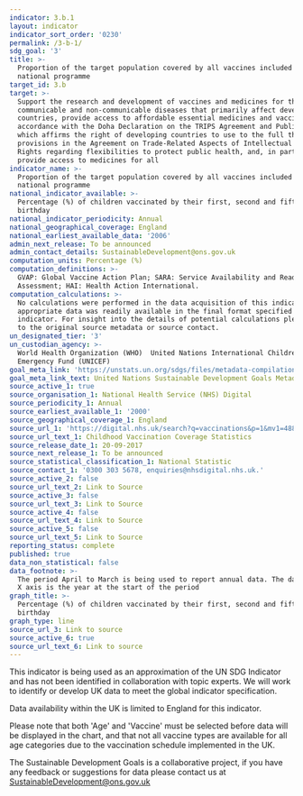```yaml
---
indicator: 3.b.1
layout: indicator
indicator_sort_order: '0230'
permalink: /3-b-1/
sdg_goal: '3'
title: >-
  Proportion of the target population covered by all vaccines included in their
  national programme
target_id: 3.b
target: >-
  Support the research and development of vaccines and medicines for the
  communicable and non-communicable diseases that primarily affect developing
  countries, provide access to affordable essential medicines and vaccines, in
  accordance with the Doha Declaration on the TRIPS Agreement and Public Health,
  which affirms the right of developing countries to use to the full the
  provisions in the Agreement on Trade-Related Aspects of Intellectual Property
  Rights regarding flexibilities to protect public health, and, in particular,
  provide access to medicines for all
indicator_name: >-
  Proportion of the target population covered by all vaccines included in their
  national programme
national_indicator_available: >-
  Percentage (%) of children vaccinated by their first, second and fifth
  birthday
national_indicator_periodicity: Annual
national_geographical_coverage: England
national_earliest_available_data: '2006'
admin_next_release: To be announced
admin_contact_details: SustainableDevelopment@ons.gov.uk
computation_units: Percentage (%)
computation_definitions: >-
  GVAP: Global Vaccine Action Plan; SARA: Service Availability and Readiness
  Assessment; HAI: Health Action International.
computation_calculations: >-
  No calculations were performed in the data acquisition of this indicator as
  appropriate data was readily available in the final format specified by this
  indicator. For insight into the details of potential calculations please refer
  to the original source metadata or source contact.
un_designated_tier: '3'
un_custodian_agency: >-
  World Health Organization (WHO)  United Nations International Children's
  Emergency Fund (UNICEF)
goal_meta_link: 'https://unstats.un.org/sdgs/files/metadata-compilation/Metadata-Goal-3.pdf'
goal_meta_link_text: United Nations Sustainable Development Goals Metadata (PDF 4.0 MB)
source_active_1: true
source_organisation_1: National Health Service (NHS) Digital
source_periodicity_1: Annual
source_earliest_available_1: '2000'
source_geographical_coverage_1: England
source_url_1: 'https://digital.nhs.uk/search?q=vaccinations&p=1&mv1=488'
source_url_text_1: Childhood Vaccination Coverage Statistics
source_release_date_1: 20-09-2017
source_next_release_1: To be announced
source_statistical_classification_1: National Statistic
source_contact_1: '0300 303 5678, enquiries@nhsdigital.nhs.uk.'
source_active_2: false
source_url_text_2: Link to Source
source_active_3: false
source_url_text_3: Link to Source
source_active_4: false
source_url_text_4: Link to Source
source_active_5: false
source_url_text_5: Link to Source
reporting_status: complete
published: true
data_non_statistical: false
data_footnote: >-
  The period April to March is being used to report annual data. The date on the
  X axis is the year at the start of the period
graph_title: >-
  Percentage (%) of children vaccinated by their first, second and fifth
  birthday
graph_type: line
source_url_3: Link to source
source_active_6: true
source_url_text_6: Link to source
---
```

This indicator is being used as an approximation of the UN SDG Indicator and has not been identified in collaboration with topic experts. We will work to identify or develop UK data to meet the global indicator specification.

Data availability within the UK is limited to England for this indicator.

Please note that both 'Age' and 'Vaccine' must be selected before data will be displayed in the chart, and that not all vaccine types are available for all age categories due to the vaccination schedule implemented in the UK. 
  
The Sustainable Development Goals is a collaborative project, if you have any feedback or suggestions for data please contact us at <SustainableDevelopment@ons.gov.uk>
